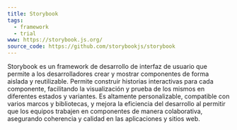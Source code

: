 ```yaml
---
title: Storybook
tags:
  - framework
  - trial
www: https://storybook.js.org/
source_code: https://github.com/storybookjs/storybook
---
```

Storybook es un framework de desarrollo de interfaz de usuario que permite a los desarrolladores crear y mostrar componentes de forma aislada y reutilizable. Permite construir historias interactivas para cada componente, facilitando la visualización y prueba de los mismos en diferentes estados y variantes. Es altamente personalizable, compatible con varios marcos y bibliotecas, y mejora la eficiencia del desarrollo al permitir que los equipos trabajen en componentes de manera colaborativa, asegurando coherencia y calidad en las aplicaciones y sitios web.